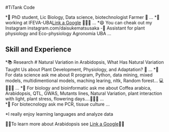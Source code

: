 #TiTank Code

*🔭 PhD student, Lic Biology, Data science, biotechnologist  Farmer 👺 ...
*🌱 working at IFEVA-UBA[Link a Google](http://www.ifeva.edu.ar/) 🌲🌲🌲 ...
*😄 You can cheak out my Instagram instagram.com/daisukematsusaka 
-🏫 Assistant for plant physiology and Eco-physiology Agronomia UBA ...
## Skill and Experience 

*📚 Research # Natural Variation in Arabidopsis, What Has Natural Variation Taught Us about Plant Development, Physiology, and Adaptation? 📑 ...
*💬 For data science ask me about R program, Python, data mining, mixed models, multidimentional models, maching learing, nltk, Random forest... 💻 🦈🦈🦈 ...
*💬 For biology and bioinformatic ask me about  Coffea arabica, Arabidopsis, QTL, GWAS, Mutants lines, Natural Variation, plant interaction with light, plant stress, flowering days....🦈🦈🦈 ...   
*💬 For biotecnology ask me PCR, tissue culture ...

*I really enjoy learning languages and analyze data 


👋👋To learn more about Arabidopsis see [Link a Google](https://www.arabidopsis.org/index.jsp)👋👋
<!--
**danielmatsusaka/danielmatsusaka** is a ✨ _special_ ✨ repository because its `README.md` (this file) appears on your GitHub profile.

Here are some ideas to get you started:

- 🔭 xxxxxI’m  workicurrentlyng on ...
- 🌱 I’m currently learning ...
- 👯 I’m looking to collaborate on ...
- 🤔 I’m looking for help with ...
- 💬 Ask me about ...
- 📫 How to reach me: ...
- 😄 Pronouns: ...
- ⚡ Fun fact: ...
-->
